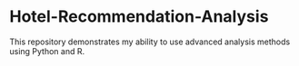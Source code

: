 # Hotel-Recommendation-Analysis
 This repository demonstrates my ability to use advanced analysis methods using Python and R.
